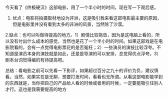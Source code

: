 今天看了《终极硬汉》这部电影，用了一个半小时的时间，现在写一下观后感。

1. 优点：电影将拍摄取材地设为非洲，这是吸引我来看这部电影最主要的原因，但是电影里并没有看到太多的非洲的风景，当然除了沙漠。

2.缺点：也可以叫做待提高的地方。1）剧情比较拖沓，因为是这电脑上看的，所以没有付出什么成本的感觉，当然也是花了一个半小时的时间。如果这部戏是在电影院看的，会有一点觉得电影票花的是否冤枉；2）一些演员的演技比较浮夸。不知道是演员本身的演技就是如此，还是是导演的可以安排，总觉得优点浮夸。3）剧本台词觉得编的有待提高吧。

总结：看电影之前可以先看一下影评，如果超过百分之九十的评价为负，建议慎看。当然，如果实在是无聊，想要打发时间，看看也无所谓。从看这部电影能学到的东西就是，当你把自己的产品给人看的时候或者用的时候，一定要能吸引住别人才行。这也是我需要提高的地方

